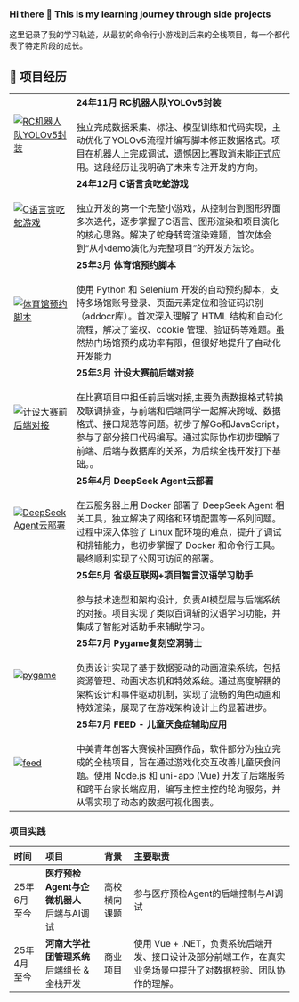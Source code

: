 ### Hi there 👋 This is my learning journey through side projects

这里记录了我的学习轨迹，从最初的命令行小游戏到后来的全栈项目，每一个都代表了特定阶段的成长。

## 🚀 项目经历
| |  |
|---|---|
| [![RC机器人队YOLOv5封装](https://github-readme-stats.vercel.app/api/pin/?username=jadeproheshan&repo=yolo-practice&theme=buefy)](https://github.com/jadeproheshan/yolo-practice.git)     | **24年11月 RC机器人队YOLOv5封装** <br><br> 独立完成数据采集、标注、模型训练和代码实现，主动优化了YOLOv5流程并编写脚本修正数据格式。项目在机器人上完成调试，遗憾因比赛取消未能正式应用。这段经历让我明确了未来专注开发的方向。 |
| [![C语言贪吃蛇游戏](https://github-readme-stats.vercel.app/api/pin/?username=jadeproheshan&repo=easysnake&theme=buefy)](https://github.com/jadeproheshan/easysnake) | **24年12月 C语言贪吃蛇游戏** <br><br> 独立开发的第一个完整小游戏，从控制台到图形界面多次迭代，逐步掌握了C语言、图形渲染和项目演化的核心思路。解决了蛇身转弯渲染难题，首次体会到“从小demo演化为完整项目”的开发方法论。 |
| [![体育馆预约脚本](https://github-readme-stats.vercel.app/api/pin/?username=script-develop&repo=XMU_Reservation-script&theme=buefy)](https://github.com/script-develop/XMU_Reservation-script) | **25年3月 体育馆预约脚本** <br><br> 使用 Python 和 Selenium 开发的自动预约脚本，支持多场馆账号登录、页面元素定位和验证码识别（addocr库）。首次深入理解了 HTML 结构和自动化流程，解决了鉴权、cookie 管理、验证码等难题。虽然热门场馆预约成功率有限，但很好地提升了自动化开发能力 |
| [![计设大赛前后端对接](https://github-readme-stats.vercel.app/api/pin/?username=JustinSparrrow&repo=IOOI-EmotionEgg&theme=buefy)](https://github.com/JustinSparrrow/IOOI-EmotionEgg/tree/2025-jsjds) | **25年3月 计设大赛前后端对接** <br><br> 在比赛项目中担任前后端对接,主要负责数据格式转换及联调排查，与前端和后端同学一起解决跨域、数据格式、接口规范等问题。初步了解Go和JavaScript，参与了部分接口代码编写。通过实际协作初步理解了前端、后端与数据库的关系，为后续全栈开发打下基础。。 |
| [![DeepSeek Agent云部署](https://github-readme-stats.vercel.app/api/pin/?username=jadeproheshan&repo=ME&theme=buefy)](https://github.com/jadeproheshan/easysnake) | **25年4月 DeepSeek Agent云部署** <br><br> 在云服务器上用 Docker 部署了 DeepSeek Agent 相关工具，独立解决了网络和环境配置等一系列问题。过程中深入体验了 Linux 配环境的难点，提升了调试和排错能力，也初步掌握了 Docker 和命令行工具。最终顺利实现了公网可访问的部署。 |
| | **25年5月 省级互联网+项目智言汉语学习助手** <br><br> 参与技术选型和架构设计，负责AI模型层与后端系统的对接。项目实现了类似百词斩的汉语学习功能，并集成了智能对话助手来辅助学习。 |
|  [![pygame](https://github-readme-stats.vercel.app/api/pin/?username=ForHT&repo=Hollow-Knight&theme=buefy)](https://github.com/ForHT/Hollow-Knight) | **25年7月 Pygame复刻空洞骑士** <br><br> 负责设计实现了基于数据驱动的动画渲染系统，包括资源管理、动画状态机和特效系统。通过高度解耦的架构设计和事件驱动机制，实现了流畅的角色动画和特效渲染，展现了在游戏架构设计上的显著进步。 |
| [![feed](https://github-readme-stats.vercel.app/api/pin/?username=jadeproheshan&repo=ME&theme=buefy)](https://github.com/jadeproheshan/ME#feed-app) | **25年7月 FEED - 儿童厌食症辅助应用** <br><br> 中美青年创客大赛候补国赛作品，软件部分为独立完成的全栈项目，旨在通过游戏化交互改善儿童厌食问题。使用 Node.js 和 uni-app (Vue) 开发了后端服务和跨平台家长端应用，编写主控主控的轮询服务，并从零实现了动态的数据可视化图表。 |

### 项目实践
| 时间 | 项目 |  背景 | 主要职责 |
| :--- | :--- | :--- | :--- |
| 25年6月至今 | **医疗预检Agent与企微机器人** <br> 后端与AI调试 | 高校横向课题 | 参与医疗预检Agent的后端控制与AI调试|
| 25年4月至今 | **河南大学社团管理系统** <br> 后端组长 & 全栈开发 | 商业项目 | 使用 Vue + .NET，负责系统后端开发、接口设计及部分前端工作，在真实业务场景中提升了对数据校验、团队协作的理解。 |





